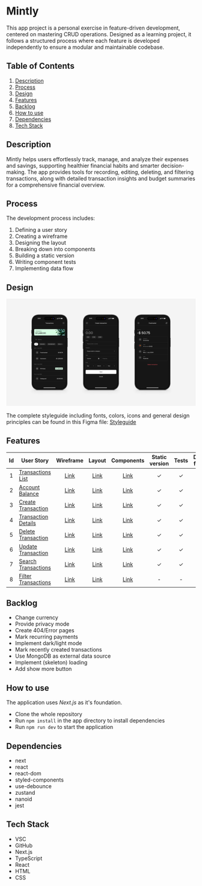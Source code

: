 # Mintly

This app project is a personal exercise in feature-driven development, centered on mastering CRUD operations. Designed as a learning project, it follows a structured process where each feature is developed independently to ensure a modular and maintainable codebase.

## Table of Contents

1. [Description](#description)
2. [Process](#process)
3. [Design](#design)
4. [Features](#features)
5. [Backlog](#backlog)
6. [How to use](#how-to-use)
7. [Dependencies](#dependencies)
8. [Tech Stack](#tech-stack)

## Description

Mintly helps users effortlessly track, manage, and analyze their expenses and savings, supporting healthier financial habits and smarter decision-making. The app provides tools for recording, editing, deleting, and filtering transactions, along with detailed transaction insights and budget summaries for a comprehensive financial overview.

## Process

The development process includes:

1. Defining a user story
2. Creating a wireframe
3. Designing the layout
4. Breaking down into components
5. Building a static version
6. Writing component tests
7. Implementing data flow

## Design

![Mockup](./assets/mockup.jpg)

The complete styleguide including fonts, colors, icons and general design principles can be found in this Figma file: [Styleguide](https://www.figma.com/design/DimQ0kYK6oqva5Zy1L4Hzv/Mintly-Styleguide?node-id=2062-350)

## Features

| Id  | User Story                                                                |                           Wireframe                            |                           Layout                            |                           Components                            | Static version |  Tests  | Data flow |
| :-: | ------------------------------------------------------------------------- | :------------------------------------------------------------: | :---------------------------------------------------------: | :-------------------------------------------------------------: | :------------: | :-----: | :-------: |
|  1  | [Transactions List](./assets/features/01_transactions-list/README.md)     |  [Link](./assets/features/01_transactions-list/wireframe.png)  |  [Link](./assets/features/01_transactions-list/layout.png)  |  [Link](./assets/features/01_transactions-list/components.png)  |    &check;     | &check; |  &check;  |
|  2  | [Account Balance](./assets/features/02_account-balance/README.md)         |   [Link](./assets/features/02_account-balance/wireframe.png)   |   [Link](./assets/features/02_account-balance/layout.png)   |   [Link](./assets/features/02_account-balance/components.png)   |    &check;     | &check; |  &check;  |
|  3  | [Create Transaction](./assets/features/03_create-transaction/README.md)   | [Link](./assets/features/03_create-transaction/wireframe.png)  | [Link](./assets/features/03_create-transaction/layout.png)  | [Link](./assets/features/03_create-transaction/components.png)  |    &check;     | &check; |  &check;  |
|  4  | [Transaction Details](./assets/features/04_transaction-details/README.md) | [Link](./assets/features/04_transaction-details/wireframe.png) | [Link](./assets/features/04_transaction-details/layout.png) | [Link](./assets/features/04_transaction-details/components.png) |    &check;     | &check; |  &check;  |
|  5  | [Delete Transaction](./assets/features/05_delete-transaction/README.md)   | [Link](./assets/features/05_delete-transaction/wireframe.png)  | [Link](./assets/features/05_delete-transaction/layout.png)  | [Link](./assets/features/05_delete-transaction/components.png)  |    &check;     | &check; |  &check;  |
|  6  | [Update Transaction](./assets/features/06_update-transaction/README.md)   | [Link](./assets/features/06_update-transaction/wireframe.png)  | [Link](./assets/features/06_update-transaction/layout.png)  | [Link](./assets/features/06_update-transaction/components.png)  |    &check;     | &check; |  &check;  |
|  7  | [Search Transactions](./assets/features/07_search-transactions/README.md) | [Link](./assets/features/07_search-transactions/wireframe.png) | [Link](./assets/features/07_search-transactions/layout.png) | [Link](./assets/features/07_search-transactions/components.png) |    &check;     | &check; |  &check;  |
|  8  | [Filter Transactions](./assets/features/08_filter-transactions/README.md) | [Link](./assets/features/08_filter-transactions/wireframe.png) | [Link](./assets/features/08_filter-transactions/layout.png) | [Link](./assets/features/08_filter-transactions/components.png) |       -        |    -    |     -     |

## Backlog

-   Change currency
-   Provide privacy mode
-   Create 404/Error pages
-   Mark recurring payments
-   Implement dark/light mode
-   Mark recently created transactions
-   Use MongoDB as external data source
-   Implement (skeleton) loading
-   Add show more button

## How to use

The application uses _Next.js_ as it's foundation.

-   Clone the whole repository
-   Run `npm install` in the app directory to install dependencies
-   Run `npm run dev` to start the application

## Dependencies

-   next
-   react
-   react-dom
-   styled-components
-   use-debounce
-   zustand
-   nanoid
-   jest

## Tech Stack

-   VSC
-   GitHub
-   Next.js
-   TypeScript
-   React
-   HTML
-   CSS
